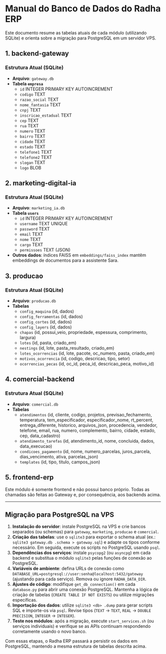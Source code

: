# Manual do Banco de Dados do Radha ERP

Este documento resume as tabelas atuais de cada módulo (utilizando SQLite) e orienta sobre a migração para PostgreSQL em um servidor VPS.

## 1. backend-gateway
### Estrutura Atual (SQLite)
- **Arquivo**: `gateway.db`
- **Tabela `empresa`**
  - `id` INTEGER PRIMARY KEY AUTOINCREMENT
  - `codigo` TEXT
  - `razao_social` TEXT
  - `nome_fantasia` TEXT
  - `cnpj` TEXT
  - `inscricao_estadual` TEXT
  - `cep` TEXT
  - `rua` TEXT
  - `numero` TEXT
  - `bairro` TEXT
  - `cidade` TEXT
  - `estado` TEXT
  - `telefone1` TEXT
  - `telefone2` TEXT
  - `slogan` TEXT
  - `logo` BLOB

## 2. marketing-digital-ia
### Estrutura Atual (SQLite)
- **Arquivo**: `marketing_ia.db`
- **Tabela `users`**
  - `id` INTEGER PRIMARY KEY AUTOINCREMENT
  - `username` TEXT UNIQUE
  - `password` TEXT
  - `email` TEXT
  - `nome` TEXT
  - `cargo` TEXT
  - `permissoes` TEXT (JSON)
- **Outros dados**: índices FAISS em `embeddings/faiss_index` mantêm embeddings de documentos para a assistente Sara.

## 3. producao
### Estrutura Atual (SQLite)
- **Arquivo**: `producao.db`
- **Tabelas**
  - `config_maquina` (id, dados)
  - `config_ferramentas` (id, dados)
  - `config_cortes` (id, dados)
  - `config_layers` (id, dados)
  - `chapas` (id, possui_veio, propriedade, espessura, comprimento, largura)
  - `lotes` (id, pasta, criado_em)
  - `nestings` (id, lote, pasta_resultado, criado_em)
  - `lotes_ocorrencias` (id, lote, pacote, oc_numero, pasta, criado_em)
  - `motivos_ocorrencia` (id, codigo, descricao, tipo, setor)
  - `ocorrencias_pecas` (id, oc_id, peca_id, descricao_peca, motivo_id)

## 4. comercial-backend
### Estrutura Atual (SQLite)
- **Arquivo**: `comercial.db`
- **Tabelas**
  - `atendimentos` (id, cliente, codigo, projetos, previsao_fechamento, temperatura, tem_especificador, especificador_nome, rt_percent, entrega_diferente, historico, arquivos_json, procedencia, vendedor, telefone, email, rua, numero, complemento, bairro, cidade, estado, cep, data_cadastro)
  - `atendimento_tarefas` (id, atendimento_id, nome, concluida, dados, data_execucao)
  - `condicoes_pagamento` (id, nome, numero_parcelas, juros_parcela, dias_vencimento, ativa, parcelas_json)
  - `templates` (id, tipo, titulo, campos_json)

## 5. frontend-erp
Este módulo é somente frontend e não possui banco próprio. Todas as chamadas são feitas ao Gateway e, por consequência, aos backends acima.

---

## Migração para PostgreSQL na VPS
1. **Instalação do servidor**: instale PostgreSQL na VPS e crie bancos separados (ou schemas) para `gateway`, `marketing`, `producao` e `comercial`.
2. **Criação das tabelas**: use o `sqlite3` para exportar o schema atual (ex.: `sqlite3 gateway.db .schema > gateway.sql`) e adapte os tipos conforme necessário. Em seguida, execute os scripts no PostgreSQL usando `psql`.
3. **Dependências dos serviços**: instale `psycopg2` (ou `asyncpg`) em cada backend e substitua o módulo `sqlite3` pelas funções de conexão ao PostgreSQL.
4. **Variáveis de ambiente**: defina URLs de conexão como `DATABASE_URL=postgresql://user:senha@localhost:5432/gateway` (ajustando para cada serviço). Remova ou ignore `RADHA_DATA_DIR`.
5. **Ajustes de código**: modifique `get_db_connection()` em cada `database.py` para abrir uma conexão PostgreSQL. Mantenha a lógica de criação de tabelas (`CREATE TABLE IF NOT EXISTS`) ou utilize migrações específicas.
6. **Importação dos dados**: utilize `sqlite3 <db> .dump` para gerar scripts SQL e importe-os via `psql`. Revise tipos (`TEXT` → `TEXT`, `REAL` → `DOUBLE PRECISION`, `INTEGER` → `INTEGER`).
7. **Teste nos módulos**: após a migração, execute `start_services.sh` (ou serviços individuais) e verifique se as APIs continuam respondendo corretamente usando o novo banco.

Com essas etapas, o Radha ERP passará a persistir os dados em PostgreSQL, mantendo a mesma estrutura de tabelas descrita acima.
